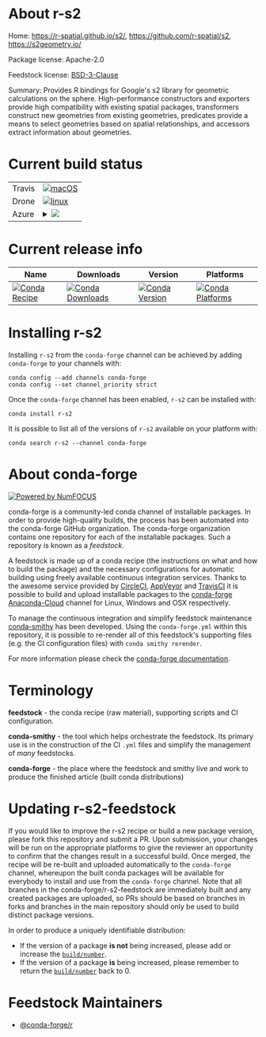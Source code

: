 About r-s2
==========

Home: https://r-spatial.github.io/s2/, https://github.com/r-spatial/s2, https://s2geometry.io/

Package license: Apache-2.0

Feedstock license: [BSD-3-Clause](https://github.com/conda-forge/r-s2-feedstock/blob/master/LICENSE.txt)

Summary: Provides R bindings for Google's s2 library for geometric calculations on the sphere. High-performance constructors and exporters provide high compatibility with existing spatial packages, transformers construct new geometries from existing geometries, predicates provide a means to select geometries based on spatial relationships, and accessors extract information about geometries.

Current build status
====================


<table><tr>
    <td>Travis</td>
    <td>
      <a href="https://travis-ci.com/conda-forge/r-s2-feedstock">
        <img alt="macOS" src="https://img.shields.io/travis/com/conda-forge/r-s2-feedstock/master.svg?label=macOS">
      </a>
    </td>
  </tr><tr>
    <td>Drone</td>
    <td>
      <a href="https://cloud.drone.io/conda-forge/r-s2-feedstock">
        <img alt="linux" src="https://img.shields.io/drone/build/conda-forge/r-s2-feedstock/master.svg?label=Linux">
      </a>
    </td>
  </tr>
    
  <tr>
    <td>Azure</td>
    <td>
      <details>
        <summary>
          <a href="https://dev.azure.com/conda-forge/feedstock-builds/_build/latest?definitionId=13030&branchName=master">
            <img src="https://dev.azure.com/conda-forge/feedstock-builds/_apis/build/status/r-s2-feedstock?branchName=master">
          </a>
        </summary>
        <table>
          <thead><tr><th>Variant</th><th>Status</th></tr></thead>
          <tbody><tr>
              <td>linux_64_r_base4.0</td>
              <td>
                <a href="https://dev.azure.com/conda-forge/feedstock-builds/_build/latest?definitionId=13030&branchName=master">
                  <img src="https://dev.azure.com/conda-forge/feedstock-builds/_apis/build/status/r-s2-feedstock?branchName=master&jobName=linux&configuration=linux_64_r_base4.0" alt="variant">
                </a>
              </td>
            </tr><tr>
              <td>linux_64_r_base4.1</td>
              <td>
                <a href="https://dev.azure.com/conda-forge/feedstock-builds/_build/latest?definitionId=13030&branchName=master">
                  <img src="https://dev.azure.com/conda-forge/feedstock-builds/_apis/build/status/r-s2-feedstock?branchName=master&jobName=linux&configuration=linux_64_r_base4.1" alt="variant">
                </a>
              </td>
            </tr><tr>
              <td>linux_aarch64_r_base4.0</td>
              <td>
                <a href="https://dev.azure.com/conda-forge/feedstock-builds/_build/latest?definitionId=13030&branchName=master">
                  <img src="https://dev.azure.com/conda-forge/feedstock-builds/_apis/build/status/r-s2-feedstock?branchName=master&jobName=linux&configuration=linux_aarch64_r_base4.0" alt="variant">
                </a>
              </td>
            </tr><tr>
              <td>linux_aarch64_r_base4.1</td>
              <td>
                <a href="https://dev.azure.com/conda-forge/feedstock-builds/_build/latest?definitionId=13030&branchName=master">
                  <img src="https://dev.azure.com/conda-forge/feedstock-builds/_apis/build/status/r-s2-feedstock?branchName=master&jobName=linux&configuration=linux_aarch64_r_base4.1" alt="variant">
                </a>
              </td>
            </tr><tr>
              <td>linux_ppc64le_r_base4.0</td>
              <td>
                <a href="https://dev.azure.com/conda-forge/feedstock-builds/_build/latest?definitionId=13030&branchName=master">
                  <img src="https://dev.azure.com/conda-forge/feedstock-builds/_apis/build/status/r-s2-feedstock?branchName=master&jobName=linux&configuration=linux_ppc64le_r_base4.0" alt="variant">
                </a>
              </td>
            </tr><tr>
              <td>linux_ppc64le_r_base4.1</td>
              <td>
                <a href="https://dev.azure.com/conda-forge/feedstock-builds/_build/latest?definitionId=13030&branchName=master">
                  <img src="https://dev.azure.com/conda-forge/feedstock-builds/_apis/build/status/r-s2-feedstock?branchName=master&jobName=linux&configuration=linux_ppc64le_r_base4.1" alt="variant">
                </a>
              </td>
            </tr><tr>
              <td>osx_64_r_base4.0</td>
              <td>
                <a href="https://dev.azure.com/conda-forge/feedstock-builds/_build/latest?definitionId=13030&branchName=master">
                  <img src="https://dev.azure.com/conda-forge/feedstock-builds/_apis/build/status/r-s2-feedstock?branchName=master&jobName=osx&configuration=osx_64_r_base4.0" alt="variant">
                </a>
              </td>
            </tr><tr>
              <td>osx_64_r_base4.1</td>
              <td>
                <a href="https://dev.azure.com/conda-forge/feedstock-builds/_build/latest?definitionId=13030&branchName=master">
                  <img src="https://dev.azure.com/conda-forge/feedstock-builds/_apis/build/status/r-s2-feedstock?branchName=master&jobName=osx&configuration=osx_64_r_base4.1" alt="variant">
                </a>
              </td>
            </tr><tr>
              <td>osx_arm64_r_base4.0</td>
              <td>
                <a href="https://dev.azure.com/conda-forge/feedstock-builds/_build/latest?definitionId=13030&branchName=master">
                  <img src="https://dev.azure.com/conda-forge/feedstock-builds/_apis/build/status/r-s2-feedstock?branchName=master&jobName=osx&configuration=osx_arm64_r_base4.0" alt="variant">
                </a>
              </td>
            </tr><tr>
              <td>osx_arm64_r_base4.1</td>
              <td>
                <a href="https://dev.azure.com/conda-forge/feedstock-builds/_build/latest?definitionId=13030&branchName=master">
                  <img src="https://dev.azure.com/conda-forge/feedstock-builds/_apis/build/status/r-s2-feedstock?branchName=master&jobName=osx&configuration=osx_arm64_r_base4.1" alt="variant">
                </a>
              </td>
            </tr><tr>
              <td>win_64_r_base4.0</td>
              <td>
                <a href="https://dev.azure.com/conda-forge/feedstock-builds/_build/latest?definitionId=13030&branchName=master">
                  <img src="https://dev.azure.com/conda-forge/feedstock-builds/_apis/build/status/r-s2-feedstock?branchName=master&jobName=win&configuration=win_64_r_base4.0" alt="variant">
                </a>
              </td>
            </tr><tr>
              <td>win_64_r_base4.1</td>
              <td>
                <a href="https://dev.azure.com/conda-forge/feedstock-builds/_build/latest?definitionId=13030&branchName=master">
                  <img src="https://dev.azure.com/conda-forge/feedstock-builds/_apis/build/status/r-s2-feedstock?branchName=master&jobName=win&configuration=win_64_r_base4.1" alt="variant">
                </a>
              </td>
            </tr>
          </tbody>
        </table>
      </details>
    </td>
  </tr>
</table>

Current release info
====================

| Name | Downloads | Version | Platforms |
| --- | --- | --- | --- |
| [![Conda Recipe](https://img.shields.io/badge/recipe-r--s2-green.svg)](https://anaconda.org/conda-forge/r-s2) | [![Conda Downloads](https://img.shields.io/conda/dn/conda-forge/r-s2.svg)](https://anaconda.org/conda-forge/r-s2) | [![Conda Version](https://img.shields.io/conda/vn/conda-forge/r-s2.svg)](https://anaconda.org/conda-forge/r-s2) | [![Conda Platforms](https://img.shields.io/conda/pn/conda-forge/r-s2.svg)](https://anaconda.org/conda-forge/r-s2) |

Installing r-s2
===============

Installing `r-s2` from the `conda-forge` channel can be achieved by adding `conda-forge` to your channels with:

```
conda config --add channels conda-forge
conda config --set channel_priority strict
```

Once the `conda-forge` channel has been enabled, `r-s2` can be installed with:

```
conda install r-s2
```

It is possible to list all of the versions of `r-s2` available on your platform with:

```
conda search r-s2 --channel conda-forge
```


About conda-forge
=================

[![Powered by NumFOCUS](https://img.shields.io/badge/powered%20by-NumFOCUS-orange.svg?style=flat&colorA=E1523D&colorB=007D8A)](http://numfocus.org)

conda-forge is a community-led conda channel of installable packages.
In order to provide high-quality builds, the process has been automated into the
conda-forge GitHub organization. The conda-forge organization contains one repository
for each of the installable packages. Such a repository is known as a *feedstock*.

A feedstock is made up of a conda recipe (the instructions on what and how to build
the package) and the necessary configurations for automatic building using freely
available continuous integration services. Thanks to the awesome service provided by
[CircleCI](https://circleci.com/), [AppVeyor](https://www.appveyor.com/)
and [TravisCI](https://travis-ci.com/) it is possible to build and upload installable
packages to the [conda-forge](https://anaconda.org/conda-forge)
[Anaconda-Cloud](https://anaconda.org/) channel for Linux, Windows and OSX respectively.

To manage the continuous integration and simplify feedstock maintenance
[conda-smithy](https://github.com/conda-forge/conda-smithy) has been developed.
Using the ``conda-forge.yml`` within this repository, it is possible to re-render all of
this feedstock's supporting files (e.g. the CI configuration files) with ``conda smithy rerender``.

For more information please check the [conda-forge documentation](https://conda-forge.org/docs/).

Terminology
===========

**feedstock** - the conda recipe (raw material), supporting scripts and CI configuration.

**conda-smithy** - the tool which helps orchestrate the feedstock.
                   Its primary use is in the construction of the CI ``.yml`` files
                   and simplify the management of *many* feedstocks.

**conda-forge** - the place where the feedstock and smithy live and work to
                  produce the finished article (built conda distributions)


Updating r-s2-feedstock
=======================

If you would like to improve the r-s2 recipe or build a new
package version, please fork this repository and submit a PR. Upon submission,
your changes will be run on the appropriate platforms to give the reviewer an
opportunity to confirm that the changes result in a successful build. Once
merged, the recipe will be re-built and uploaded automatically to the
`conda-forge` channel, whereupon the built conda packages will be available for
everybody to install and use from the `conda-forge` channel.
Note that all branches in the conda-forge/r-s2-feedstock are
immediately built and any created packages are uploaded, so PRs should be based
on branches in forks and branches in the main repository should only be used to
build distinct package versions.

In order to produce a uniquely identifiable distribution:
 * If the version of a package **is not** being increased, please add or increase
   the [``build/number``](https://docs.conda.io/projects/conda-build/en/latest/resources/define-metadata.html#build-number-and-string).
 * If the version of a package **is** being increased, please remember to return
   the [``build/number``](https://docs.conda.io/projects/conda-build/en/latest/resources/define-metadata.html#build-number-and-string)
   back to 0.

Feedstock Maintainers
=====================

* [@conda-forge/r](https://github.com/conda-forge/r/)

